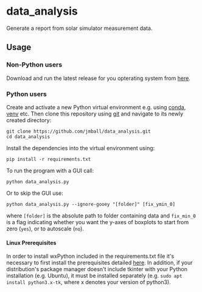 # data_analysis
Generate a report from solar simulator measurement data.

## Usage
### Non-Python users
Download and run the latest release for you opterating system from [here](https://github.com/jmball/data_analysis/releases).

### Python users
Create and activate a new Python virtual environment e.g. using [conda](https://conda.io/projects/conda/en/latest/user-guide/tasks/manage-environments.html), [venv](https://docs.python.org/3/library/venv.html) etc. Then clone this repository using [git](https://git-scm.com) and navigate to its newly created directory:
```
git clone https://github.com/jmball/data_analysis.git
cd data_analysis
```
Install the dependencies into the virtual environment using:
```
pip install -r requirements.txt
```
To run the program with a GUI call:
```
python data_analysis.py
```
Or to skip the GUI use:
```
python data_analysis.py --ignore-gooey "[folder]" [fix_ymin_0]
```
where `[folder]` is the absolute path to folder containing data and `fix_min_0` is a flag indicating whether you want the y-axes of boxplots to start from zero (`yes`), or to autoscale (`no`).

#### Linux Prerequisites
In order to install wxPython included in the requirements.txt file it's necessary to first install the prerequisites detailed [here](https://github.com/wxWidgets/Phoenix#prerequisites). In addition, if your distribution's package manager doesn't include tkinter with your Python installation (e.g. Ubuntu), it must be installed separately (e.g. `sudo apt install python3.x-tk`, where x denotes your version of python3).

